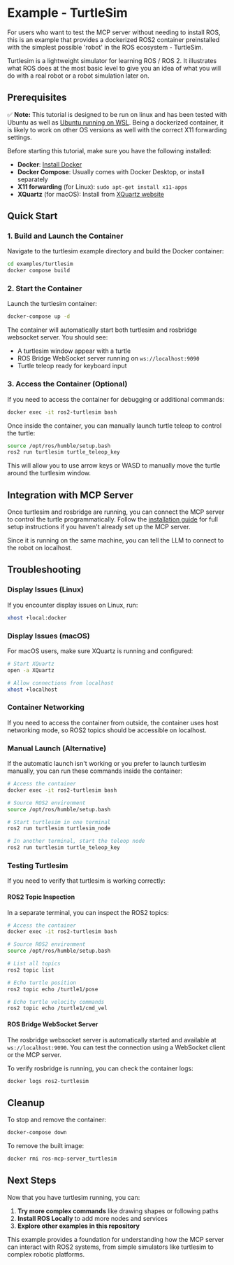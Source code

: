 # Example - TurtleSim
For users who want to test the MCP server without needing to install ROS, this is an example that provides a dockerized ROS2  container preinstalled with the simplest possible 'robot' in the ROS ecosystem - TurtleSim. 

Turtlesim is a lightweight simulator for learning ROS / ROS 2. It illustrates what ROS does at the most basic level to give you an idea of what you will do with a real robot or a robot simulation later on.

## Prerequisites

✅ **Note:** This tutorial is designed to be run on linux and has been tested with Ubuntu as well as [Ubuntu running on WSL](https://apps.microsoft.com/detail/9pn20msr04dw?hl=en-US&gl=US). Being a dockerized container, it is likely to work on other OS versions as well with the correct X11 forwarding settings. 

Before starting this tutorial, make sure you have the following installed:

- **Docker**: [Install Docker](https://docs.docker.com/get-docker/)
- **Docker Compose**: Usually comes with Docker Desktop, or install separately
- **X11 forwarding** (for Linux): `sudo apt-get install x11-apps`
- **XQuartz** (for macOS): Install from [XQuartz website](https://www.xquartz.org/)

## Quick Start

### 1. Build and Launch the Container

Navigate to the turtlesim example directory and build the Docker container:

```bash
cd examples/turtlesim
docker compose build
```

### 2. Start the Container

Launch the turtlesim container:

```bash
docker-compose up -d
```

The container will automatically start both turtlesim and rosbridge websocket server. You should see:

- A turtlesim window appear with a turtle
- ROS Bridge WebSocket server running on `ws://localhost:9090`
- Turtle teleop ready for keyboard input

### 3. Access the Container (Optional)

If you need to access the container for debugging or additional commands:

```bash
docker exec -it ros2-turtlesim bash
```

Once inside the container, you can manually launch turtle teleop to control the turtle:

```bash
source /opt/ros/humble/setup.bash
ros2 run turtlesim turtle_teleop_key
```

This will allow you to use arrow keys or WASD to manually move the turtle around the turtlesim window.

## Integration with MCP Server

Once turtlesim and rosbridge are running, you can connect the MCP server to control the turtle programmatically.
Follow the [installation guide](../../docs/installation.md) for full setup instructions if you haven't already set up the MCP server. 

Since it is running on the same machine, you can tell the LLM to connect to the robot on localhost. 


## Troubleshooting

### Display Issues (Linux)

If you encounter display issues on Linux, run:

```bash
xhost +local:docker
```

### Display Issues (macOS)

For macOS users, make sure XQuartz is running and configured:

```bash
# Start XQuartz
open -a XQuartz

# Allow connections from localhost
xhost +localhost
```

### Container Networking

If you need to access the container from outside, the container uses host networking mode, so ROS2 topics should be accessible on localhost.

### Manual Launch (Alternative)

If the automatic launch isn't working or you prefer to launch turtlesim manually, you can run these commands inside the container:

```bash
# Access the container
docker exec -it ros2-turtlesim bash

# Source ROS2 environment
source /opt/ros/humble/setup.bash

# Start turtlesim in one terminal
ros2 run turtlesim turtlesim_node

# In another terminal, start the teleop node
ros2 run turtlesim turtle_teleop_key
```

### Testing Turtlesim

If you need to verify that turtlesim is working correctly:

#### ROS2 Topic Inspection

In a separate terminal, you can inspect the ROS2 topics:

```bash
# Access the container
docker exec -it ros2-turtlesim bash

# Source ROS2 environment
source /opt/ros/humble/setup.bash

# List all topics
ros2 topic list

# Echo turtle position
ros2 topic echo /turtle1/pose

# Echo turtle velocity commands
ros2 topic echo /turtle1/cmd_vel
```

#### ROS Bridge WebSocket Server

The rosbridge websocket server is automatically started and available at `ws://localhost:9090`. You can test the connection using a WebSocket client or the MCP server.

To verify rosbridge is running, you can check the container logs:

```bash
docker logs ros2-turtlesim
```

## Cleanup

To stop and remove the container:

```bash
docker-compose down
```

To remove the built image:

```bash
docker rmi ros-mcp-server_turtlesim
```

## Next Steps

Now that you have turtlesim running, you can:


1. **Try more complex commands** like drawing shapes or following paths
2. **Install ROS Locally** to add more nodes and services
3. **Explore other examples in this repository**

This example provides a foundation for understanding how the MCP server can interact with ROS2 systems, from simple simulators like turtlesim to complex robotic platforms. 